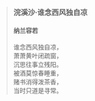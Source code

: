 > ### 浣溪沙·谁念西风独自凉
> #### 纳兰容若
> 谁念西风独自凉，  
> 萧萧黄叶闭疏窗，  
> 沉思往事立残阳。  
> 被酒莫惊春睡重，  
> 赌书消得泼茶香，  
> 当时只道是寻常。  
